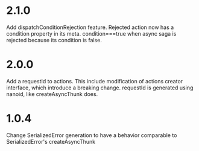 # 2.1.0
Add dispatchConditionRejection feature. Rejected action now has a condition property in its meta. condition===true
when async saga is rejected because its condition is false. 

# 2.0.0
Add a requestId to actions. This include modification of actions creator interface, which introduce a breaking change.
requestId is generated using nanoid, like createAsyncThunk does.

# 1.0.4
Change SerializedError generation to have a behavior comparable to SerializedError's createAsyncThunk 
